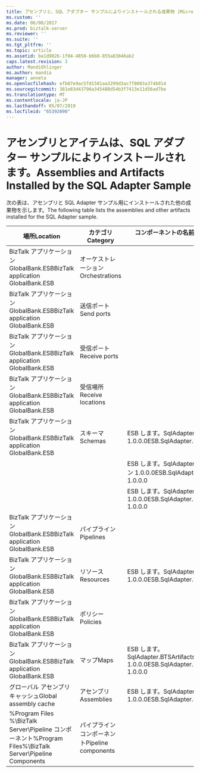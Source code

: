 ```yaml
---
title: アセンブリと、SQL アダプター サンプルによりインストールされる成果物 |Microsoft Docs
ms.custom: ''
ms.date: 06/08/2017
ms.prod: biztalk-server
ms.reviewer: ''
ms.suite: ''
ms.tgt_pltfrm: ''
ms.topic: article
ms.assetid: ba1d9826-1f04-4858-b6b8-855a83846ab2
caps.latest.revision: 3
author: MandiOhlinger
ms.author: mandia
manager: anneta
ms.openlocfilehash: efb07e9ac5fd1501aa3299d3ac7f8003a374b914
ms.sourcegitcommit: 381e83d43796a345488d54b3f7413e11d56ad7be
ms.translationtype: MT
ms.contentlocale: ja-JP
ms.lasthandoff: 05/07/2019
ms.locfileid: "65392090"
---
```

# <a name="assemblies-and-artifacts-installed-by-the-sql-adapter-sample"></a><span data-ttu-id="07f01-102">アセンブリとアイテムは、SQL アダプター サンプルによりインストールされます。</span><span class="sxs-lookup"><span data-stu-id="07f01-102">Assemblies and Artifacts Installed by the SQL Adapter Sample</span></span>
<span data-ttu-id="07f01-103">次の表は、アセンブリと SQL Adapter サンプル用にインストールされた他の成果物を示します。</span><span class="sxs-lookup"><span data-stu-id="07f01-103">The following table lists the assemblies and other artifacts installed for the SQL Adapter sample.</span></span>  
  
|<span data-ttu-id="07f01-104">場所</span><span class="sxs-lookup"><span data-stu-id="07f01-104">Location</span></span>|<span data-ttu-id="07f01-105">カテゴリ</span><span class="sxs-lookup"><span data-stu-id="07f01-105">Category</span></span>|<span data-ttu-id="07f01-106">コンポーネントの名前とバージョン</span><span class="sxs-lookup"><span data-stu-id="07f01-106">Name and version of the component</span></span>|  
|--------------|--------------|---------------------------------------|  
|<span data-ttu-id="07f01-107">BizTalk アプリケーション GlobalBank.ESB</span><span class="sxs-lookup"><span data-stu-id="07f01-107">BizTalk application GlobalBank.ESB</span></span>|<span data-ttu-id="07f01-108">オーケストレーション</span><span class="sxs-lookup"><span data-stu-id="07f01-108">Orchestrations</span></span>||  
|<span data-ttu-id="07f01-109">BizTalk アプリケーション GlobalBank.ESB</span><span class="sxs-lookup"><span data-stu-id="07f01-109">BizTalk application GlobalBank.ESB</span></span>|<span data-ttu-id="07f01-110">送信ポート</span><span class="sxs-lookup"><span data-stu-id="07f01-110">Send ports</span></span>||  
|<span data-ttu-id="07f01-111">BizTalk アプリケーション GlobalBank.ESB</span><span class="sxs-lookup"><span data-stu-id="07f01-111">BizTalk application GlobalBank.ESB</span></span>|<span data-ttu-id="07f01-112">受信ポート</span><span class="sxs-lookup"><span data-stu-id="07f01-112">Receive ports</span></span>||  
|<span data-ttu-id="07f01-113">BizTalk アプリケーション GlobalBank.ESB</span><span class="sxs-lookup"><span data-stu-id="07f01-113">BizTalk application GlobalBank.ESB</span></span>|<span data-ttu-id="07f01-114">受信場所</span><span class="sxs-lookup"><span data-stu-id="07f01-114">Receive locations</span></span>||  
|<span data-ttu-id="07f01-115">BizTalk アプリケーション GlobalBank.ESB</span><span class="sxs-lookup"><span data-stu-id="07f01-115">BizTalk application GlobalBank.ESB</span></span>|<span data-ttu-id="07f01-116">スキーマ</span><span class="sxs-lookup"><span data-stu-id="07f01-116">Schemas</span></span>|<span data-ttu-id="07f01-117">ESB します。SqlAdapter.BTSArtifacts.Product バージョン 1.0.0.0</span><span class="sxs-lookup"><span data-stu-id="07f01-117">ESB.SqlAdapter.BTSArtifacts.Product Version 1.0.0.0</span></span>|  
|||<span data-ttu-id="07f01-118">ESB します。SqlAdapter.BTSArtifacts.DataSetSchema バージョン 1.0.0.0</span><span class="sxs-lookup"><span data-stu-id="07f01-118">ESB.SqlAdapter.BTSArtifacts.DataSetSchema Version 1.0.0.0</span></span>|  
|||<span data-ttu-id="07f01-119">ESB します。SqlAdapter.BTSArtifacts.Procedure_dbo バージョン 1.0.0.0</span><span class="sxs-lookup"><span data-stu-id="07f01-119">ESB.SqlAdapter.BTSArtifacts.Procedure_dbo Version 1.0.0.0</span></span>|  
|<span data-ttu-id="07f01-120">BizTalk アプリケーション GlobalBank.ESB</span><span class="sxs-lookup"><span data-stu-id="07f01-120">BizTalk application GlobalBank.ESB</span></span>|<span data-ttu-id="07f01-121">パイプライン</span><span class="sxs-lookup"><span data-stu-id="07f01-121">Pipelines</span></span>||  
|<span data-ttu-id="07f01-122">BizTalk アプリケーション GlobalBank.ESB</span><span class="sxs-lookup"><span data-stu-id="07f01-122">BizTalk application GlobalBank.ESB</span></span>|<span data-ttu-id="07f01-123">リソース</span><span class="sxs-lookup"><span data-stu-id="07f01-123">Resources</span></span>|<span data-ttu-id="07f01-124">ESB します。SqlAdapter.BTSArtifacts バージョン 1.0.0.0</span><span class="sxs-lookup"><span data-stu-id="07f01-124">ESB.SqlAdapter.BTSArtifacts Version 1.0.0.0</span></span>|  
|<span data-ttu-id="07f01-125">BizTalk アプリケーション GlobalBank.ESB</span><span class="sxs-lookup"><span data-stu-id="07f01-125">BizTalk application GlobalBank.ESB</span></span>|<span data-ttu-id="07f01-126">ポリシー</span><span class="sxs-lookup"><span data-stu-id="07f01-126">Policies</span></span>||  
|<span data-ttu-id="07f01-127">BizTalk アプリケーション GlobalBank.ESB</span><span class="sxs-lookup"><span data-stu-id="07f01-127">BizTalk application GlobalBank.ESB</span></span>|<span data-ttu-id="07f01-128">マップ</span><span class="sxs-lookup"><span data-stu-id="07f01-128">Maps</span></span>|<span data-ttu-id="07f01-129">ESB します。SqlAdapter.BTSArtifacts.ProductToInsertProductMap 1.0.0.0</span><span class="sxs-lookup"><span data-stu-id="07f01-129">ESB.SqlAdapter.BTSArtifacts.ProductToInsertProductMap 1.0.0.0</span></span>|  
|<span data-ttu-id="07f01-130">グローバル アセンブリ キャッシュ</span><span class="sxs-lookup"><span data-stu-id="07f01-130">Global assembly cache</span></span>|<span data-ttu-id="07f01-131">アセンブリ</span><span class="sxs-lookup"><span data-stu-id="07f01-131">Assemblies</span></span>|<span data-ttu-id="07f01-132">ESB します。SqlAdapter.BTSArtifacts バージョン 1.0.0.0</span><span class="sxs-lookup"><span data-stu-id="07f01-132">ESB.SqlAdapter.BTSArtifacts Version 1.0.0.0</span></span>|  
|<span data-ttu-id="07f01-133">%Program Files %\\BizTalk Server\Pipeline コンポーネント</span><span class="sxs-lookup"><span data-stu-id="07f01-133">%Program Files%\\BizTalk Server\Pipeline Components</span></span>|<span data-ttu-id="07f01-134">パイプライン コンポーネント</span><span class="sxs-lookup"><span data-stu-id="07f01-134">Pipeline components</span></span>||